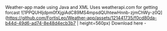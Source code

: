 Weather-app made using Java and XML
Uses weatherapi.com for getting forcast
![1PPQUHIjdpm0fXjgiAdC89MS4mpsdQUhtewHnnb-zjmChWy-z0Q](https://github.com/FortisLeo/Weather-app/assets/121441735/f0cd80da-b44d-49d6-ad74-8e48d4ecb3b7 | height=560px)
Download here - 
